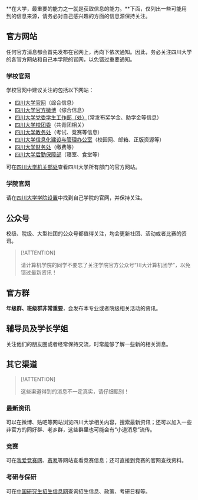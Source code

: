 **在大学，最重要的能力之一就是获取信息的能力。**下面，仅列出一些可能用到的信息来源，请务必对自己感兴趣的方面的信息源保持关注。

## 官方网站

任何官方消息都会首先发布在官网上，再向下依次通知。因此，务必关注四川大学的各官方网站和自己本学院的官网，以免错过重要通知。

### 学校官网

学校官网中建议关注的包括以下网站：

- [四川大学官网](https://www.scu.edu.cn/)（综合信息）
- [四川大学官方微博](https://weibo.com/3624694175)（综合信息）
- [四川大学党委学生工作部（处）](https://xgb.scu.edu.cn/)（常发布奖学金、助学金等信息）
- [四川大学校团委](http://tuanwei.scu.edu.cn/)（共青团相关）
- [四川大学教务处](https://jwc.scu.edu.cn/)（考试、竞赛等信息）
- [四川大学信息化建设与管理办公室](https://info.scu.edu.cn/)（校园网、邮箱、正版资源等）
- [四川大学财务处](https://scufd.scu.edu.cn/)（缴费等）
- [四川大学后勤保障部](https://hqbzb.scu.edu.cn/)（寝室、食堂等）

可在[四川大学机关部处](https://www.scu.edu.cn/zzjg/jgbc.htm)查看四川大学所有部门的官方网站。

### 学院官网

请在[四川大学学院设置](https://www.scu.edu.cn/zzjg/xysz.htm)中找到自己学院的官网，并保持关注。

## 公众号

校级、院级、大型社团的公众号都值得关注，均会更新社团、活动或者比赛的资讯。

> [!ATTENTION]
>
> 请计算机学院的同学不要忘了关注学院官方公众号“川大计算机团学”，以免错过最新资讯！

## 官方群

**年级群、班级群非常重要**，会发布本专业或者院级相关活动的资讯。

## 辅导员及学长学姐

关注他们的朋友圈或者经常保持交流，时常能够了解一些新的相关消息。

## 其它渠道

> [!ATTENTION]
>
> 这些渠道得到的消息不一定真实，请仔细甄别！

### 最新资讯

可以在微博、贴吧等网站浏览四川大学相关内容，搜索最新资讯；还可以加入一些非官方的同好群、老乡群，这些群里也可能会有“小道消息”流传。

### 竞赛

可在[我爱竞赛网](http://www.52jingsai.com/)、[赛氪](https://www.saikr.com/)等网站查看竞赛信息；还可直接到竞赛的官网查找资料。

### 考研与保研

可在[中国研究生招生信息网](https://yz.chsi.com.cn/)查询招生信息、政策、考研日程等。
